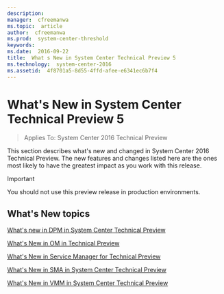 ```yaml
---
description:  
manager:  cfreemanwa
ms.topic:  article
author:  cfreemanwa
ms.prod:  system-center-threshold
keywords:  
ms.date:  2016-09-22
title:  What s New in System Center Technical Preview 5
ms.technology:  system-center-2016
ms.assetid:  4f8701a5-8d55-4ffd-afee-e6341ec6b7f4
---
```


# What&#39;s New in System Center Technical Preview 5

>Applies To: System Center 2016 Technical Preview


This section describes what's new and changed in System Center 2016 Technical Preview. The new features and changes listed here are the ones most likely to have the greatest impact as you work with this release.

> [!IMPORTANT]
> You should not use this preview release  in production environments.

## What's New topics
[What's new in DPM in System Center Technical Preview](../dpm/get-started/What-s-new-in-DPM-in-System-Center-Technical-Preview.md)

[What's New in OM in Technical Preview](../om/get-started/What-s-New-in-OM-in-Technical-Preview.md)

[What's New in Service Manager for Technical Preview](../sm/get-started/what-s-new-in-service-manager.md)

[What's New in SMA in System Center Technical Preview](../sma/get-started/What-s-new-in-Service-Management-Automation-2016.md)

[What's New in VMM in System Center Technical Preview](../vmm/get-started/get-started-whats-new.md)
